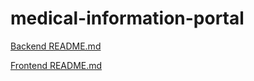 # medical-information-portal

[Backend README.md](./backend/README.md)

[Frontend README.md](./frontend/README.md)